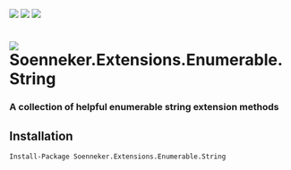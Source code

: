 [![](https://img.shields.io/nuget/v/Soenneker.Extensions.Enumerable.String.svg?style=for-the-badge)](https://www.nuget.org/packages/Soenneker.Extensions.Enumerable.String/)
[![](https://img.shields.io/github/actions/workflow/status/soenneker/soenneker.extensions.enumerable.string/publish.yml?style=for-the-badge)](https://github.com/soenneker/soenneker.extensions.enumerable.string/actions/workflows/publish.yml)
[![](https://img.shields.io/nuget/dt/Soenneker.Extensions.Enumerable.String.svg?style=for-the-badge)](https://www.nuget.org/packages/Soenneker.Extensions.Enumerable.String/)

# ![](https://user-images.githubusercontent.com/4441470/224455560-91ed3ee7-f510-4041-a8d2-3fc093025112.png) Soenneker.Extensions.Enumerable.String
### A collection of helpful enumerable string extension methods

## Installation

```
Install-Package Soenneker.Extensions.Enumerable.String
```
